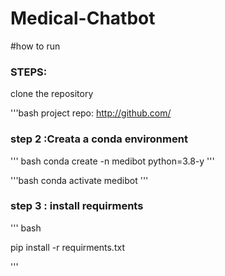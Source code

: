 # Medical-Chatbot

#how to run
### STEPS:
 clone the repository


 '''bash 
project repo: http://github.com/

### step 2 :Creata a conda environment
'''
bash
conda create -n medibot python=3.8-y
'''


'''bash 
conda activate medibot
'''
### step 3 : install requirments
'''
bash

pip install -r requirments.txt

'''
